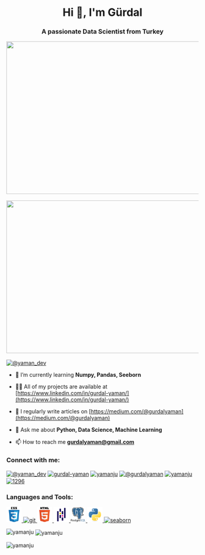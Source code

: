 <h1 align="center">Hi 👋, I'm Gürdal</h1>

<h3 align="center">A passionate Data Scientist from Turkey</h3>

<p align="center">
  <img src="https://d3f1iyfxxz8i1e.cloudfront.net/courses/course_image/4e30142a268b.jpg" width="800" height="400">
</p>


<p align="center">
  <img src="https://cdn.dribbble.com/users/1162077/screenshots/3848914/programmer.gif" width="600" height="400">
</p>

<p align="left"> <a href="https://twitter.com/@yaman_dev" target="blank"><img src="https://img.shields.io/twitter/follow/yaman_dev?logo=twitter&style=for-the-badge" alt="@yaman_dev" /></a> </p>

- 🌱 I’m currently learning **Numpy, Pandas, Seeborn**

- 👨‍💻 All of my projects are available at [https://www.linkedin.com/in/gurdal-yaman/](https://www.linkedin.com/in/gurdal-yaman/)

- 📝 I regularly write articles on [https://medium.com/@gurdalyaman](https://medium.com/@gurdalyaman)

- 💬 Ask me about **Python, Data Science, Machine Learning**

- 📫 How to reach me **gurdalyaman@gmail.com**

<h3 align="left">Connect with me:</h3>
<p align="left">
<a href="https://twitter.com/yaman_dev" target="blank"><img align="center" src="https://raw.githubusercontent.com/rahuldkjain/github-profile-readme-generator/master/src/images/icons/Social/twitter.svg" alt="@yaman_dev" height="30" width="40" /></a>
<a href="https://linkedin.com/in/gurdal-yaman" target="blank"><img align="center" src="https://raw.githubusercontent.com/rahuldkjain/github-profile-readme-generator/master/src/images/icons/Social/linked-in-alt.svg" alt="gurdal-yaman" height="30" width="40" /></a>
<a href="https://kaggle.com/yamanju" target="blank"><img align="center" src="https://raw.githubusercontent.com/rahuldkjain/github-profile-readme-generator/master/src/images/icons/Social/kaggle.svg" alt="yamanju" height="30" width="40" /></a>
<a href="https://medium.com/@gurdalyaman" target="blank"><img align="center" src="https://raw.githubusercontent.com/rahuldkjain/github-profile-readme-generator/master/src/images/icons/Social/medium.svg" alt="@gurdalyaman" height="30" width="40" /></a>
<a href="https://www.leetcode.com/yamanju" target="blank"><img align="center" src="https://raw.githubusercontent.com/rahuldkjain/github-profile-readme-generator/master/src/images/icons/Social/leet-code.svg" alt="yamanju" height="30" width="40" /></a>
<a href="https://discord.gg/1296" target="blank"><img align="center" src="https://raw.githubusercontent.com/rahuldkjain/github-profile-readme-generator/master/src/images/icons/Social/discord.svg" alt="1296" height="30" width="40" /></a>
</p>

<h3 align="left">Languages and Tools:</h3>
<p align="left"> <a href="https://www.w3schools.com/css/" target="_blank" rel="noreferrer"> <img src="https://raw.githubusercontent.com/devicons/devicon/master/icons/css3/css3-original-wordmark.svg" alt="css3" width="40" height="40"/> </a> <a href="https://git-scm.com/" target="_blank" rel="noreferrer"> <img src="https://www.vectorlogo.zone/logos/git-scm/git-scm-icon.svg" alt="git" width="40" height="40"/> </a> <a href="https://www.w3.org/html/" target="_blank" rel="noreferrer"> <img src="https://raw.githubusercontent.com/devicons/devicon/master/icons/html5/html5-original-wordmark.svg" alt="html5" width="40" height="40"/> </a> <a href="https://pandas.pydata.org/" target="_blank" rel="noreferrer"> <img src="https://raw.githubusercontent.com/devicons/devicon/2ae2a900d2f041da66e950e4d48052658d850630/icons/pandas/pandas-original.svg" alt="pandas" width="40" height="40"/> </a> <a href="https://www.postgresql.org" target="_blank" rel="noreferrer"> <img src="https://raw.githubusercontent.com/devicons/devicon/master/icons/postgresql/postgresql-original-wordmark.svg" alt="postgresql" width="40" height="40"/> </a> <a href="https://www.python.org" target="_blank" rel="noreferrer"> <img src="https://raw.githubusercontent.com/devicons/devicon/master/icons/python/python-original.svg" alt="python" width="40" height="40"/> </a> <a href="https://seaborn.pydata.org/" target="_blank" rel="noreferrer"> <img src="https://seaborn.pydata.org/_images/logo-mark-lightbg.svg" alt="seaborn" width="40" height="40"/> </a> </p>

<p><img align="left" src="https://github-readme-stats.vercel.app/api/top-langs?username=yamanju&show_icons=true&locale=en&layout=compact" alt="yamanju" /></p>

<p>&nbsp;<img align="center" src="https://github-readme-stats.vercel.app/api?username=yamanju&show_icons=true&locale=en" alt="yamanju" /></p>

<p><img align="center" src="https://github-readme-streak-stats.herokuapp.com/?user=yamanju&" alt="yamanju" /></p>
